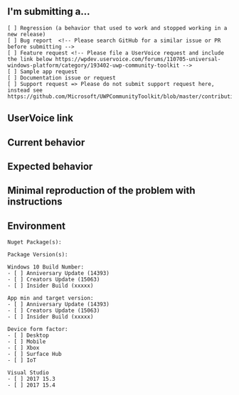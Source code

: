 <!--
PLEASE HELP US PROCESS GITHUB ISSUES FASTER BY PROVIDING THE FOLLOWING INFORMATION.
ISSUES MISSING IMPORTANT INFORMATION MAY BE CLOSED WITHOUT INVESTIGATION.
-->

## I'm submitting a...
<!-- Check one of the following options with "x" -->
```
[ ] Regression (a behavior that used to work and stopped working in a new release)
[ ] Bug report  <!-- Please search GitHub for a similar issue or PR before submitting -->
[ ] Feature request <!-- Please file a UserVoice request and include the link below https://wpdev.uservoice.com/forums/110705-universal-windows-platform/category/193402-uwp-community-toolkit -->
[ ] Sample app request
[ ] Documentation issue or request
[ ] Support request => Please do not submit support request here, instead see https://github.com/Microsoft/UWPCommunityToolkit/blob/master/contributing.md#question
```

## UserVoice link
<!-- If requesting new functionality -->


## Current behavior
<!-- Describe how the issue manifests. -->


## Expected behavior
<!-- Describe what the desired behavior would be. -->


## Minimal reproduction of the problem with instructions
<!--
For bug reports please provide a *MINIMAL REPRO PROJECT* and the *STEPS TO REPRODUCE*
-->


## Environment
<!-- For bug reports Check one or more of the following options with "x" -->
```
Nuget Package(s): 

Package Version(s): 

Windows 10 Build Number:
- [ ] Anniversary Update (14393) 
- [ ] Creators Update (15063)
- [ ] Insider Build (xxxxx)

App min and target version:
- [ ] Anniversary Update (14393) 
- [ ] Creators Update (15063)
- [ ] Insider Build (xxxxx)

Device form factor:
- [ ] Desktop
- [ ] Mobile
- [ ] Xbox
- [ ] Surface Hub
- [ ] IoT

Visual Studio 
- [ ] 2017 15.3
- [ ] 2017 15.4

```
